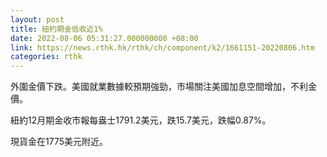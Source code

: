 ```yaml
---
layout: post
title: 紐約期金低收近1%
date: 2022-08-06 05:31:27.000000000 +08:00
link: https://news.rthk.hk/rthk/ch/component/k2/1661151-20220806.htm
categories: rthk
---
```


外圍金價下跌。美國就業數據較預期強勁，市場關注美國加息空間增加，不利金價。

紐約12月期金收市報每盎士1791.2美元，跌15.7美元，跌幅0.87%。

現貨金在1775美元附近。
